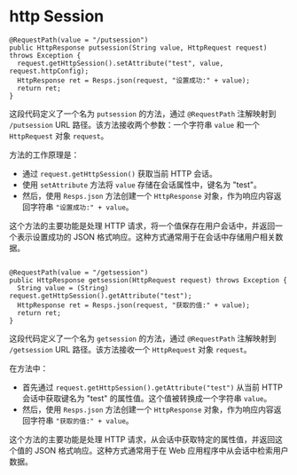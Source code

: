 # http Session

```
@RequestPath(value = "/putsession")
public HttpResponse putsession(String value, HttpRequest request) throws Exception {
  request.getHttpSession().setAttribute("test", value, request.httpConfig);
  HttpResponse ret = Resps.json(request, "设置成功:" + value);
  return ret;
}

```

这段代码定义了一个名为 `putsession` 的方法，通过 `@RequestPath` 注解映射到 `/putsession` URL 路径。该方法接收两个参数：一个字符串 `value` 和一个 `HttpRequest` 对象 `request`。

方法的工作原理是：

- 通过 `request.getHttpSession()` 获取当前 HTTP 会话。
- 使用 `setAttribute` 方法将 `value` 存储在会话属性中，键名为 "test"。
- 然后，使用 `Resps.json` 方法创建一个 `HttpResponse` 对象，作为响应内容返回字符串 `"设置成功:" + value`。

这个方法的主要功能是处理 HTTP 请求，将一个值保存在用户会话中，并返回一个表示设置成功的 JSON 格式响应。这种方式通常用于在会话中存储用户相关数据。

```

@RequestPath(value = "/getsession")
public HttpResponse getsession(HttpRequest request) throws Exception {
  String value = (String) request.getHttpSession().getAttribute("test");
  HttpResponse ret = Resps.json(request, "获取的值:" + value);
  return ret;
}

```

这段代码定义了一个名为 `getsession` 的方法，通过 `@RequestPath` 注解映射到 `/getsession` URL 路径。该方法接收一个 `HttpRequest` 对象 `request`。

在方法中：

- 首先通过 `request.getHttpSession().getAttribute("test")` 从当前 HTTP 会话中获取键名为 "test" 的属性值。这个值被转换成一个字符串 `value`。
- 然后，使用 `Resps.json` 方法创建一个 `HttpResponse` 对象，作为响应内容返回字符串 `"获取的值:" + value`。

这个方法的主要功能是处理 HTTP 请求，从会话中获取特定的属性值，并返回这个值的 JSON 格式响应。这种方式通常用于在 Web 应用程序中从会话中检索用户数据。